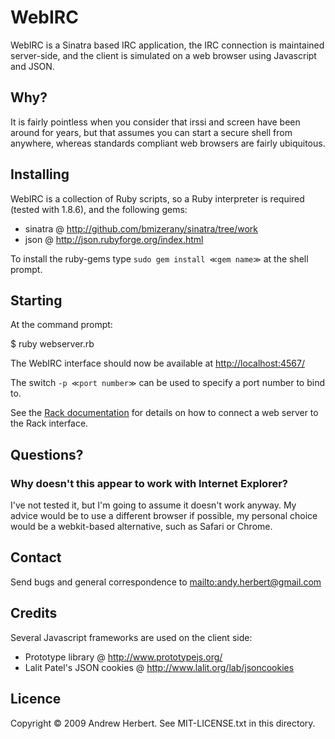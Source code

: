 WebIRC
======
WebIRC is a Sinatra based IRC application, the IRC connection is maintained
server-side, and the client is simulated on a web browser using Javascript and
JSON.

Why?
----
It is fairly pointless when you consider that irssi and screen have been
around for years, but that assumes you can start a secure shell from
anywhere, whereas standards compliant web browsers are fairly ubiquitous.

Installing
----------
WebIRC is a collection of Ruby scripts, so a Ruby interpreter is required
(tested with 1.8.6), and the following gems:

 * sinatra @ <http://github.com/bmizerany/sinatra/tree/work>
 * json @ <http://json.rubyforge.org/index.html>
 
To install the ruby-gems type `sudo gem install ≪gem name≫` at the shell
prompt.

Starting
--------
At the command prompt:

  $ ruby webserver.rb
  
The WebIRC interface should now be available at <http://localhost:4567/>

The switch `-p ≪port number≫` can be used to specify a port number to bind to.

See the [Rack documentation](http://rack.rubyforge.org/doc/) for details on
how to connect a web server to the Rack interface.

Questions?
----------
### Why doesn't this appear to work with Internet Explorer?
I've not tested it, but I'm going to assume it doesn't work anyway. My advice
would be to use a different browser if possible, my personal choice would be
a webkit-based alternative, such as Safari or Chrome.

Contact
-------
Send bugs and general correspondence to <mailto:andy.herbert@gmail.com>

Credits
-------
Several Javascript frameworks are used on the client side:

 * Prototype library @ <http://www.prototypejs.org/>
 * Lalit Patel's JSON cookies @ <http://www.lalit.org/lab/jsoncookies>

Licence
-------
Copyright © 2009 Andrew Herbert. See MIT-LICENSE.txt in this directory.